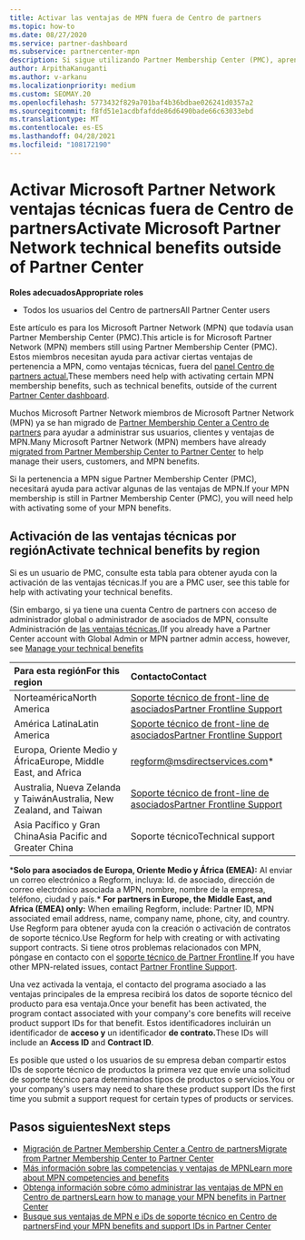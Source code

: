 ```yaml
---
title: Activar las ventajas de MPN fuera de Centro de partners
ms.topic: how-to
ms.date: 08/27/2020
ms.service: partner-dashboard
ms.subservice: partnercenter-mpn
description: Si sigue utilizando Partner Membership Center (PMC), aprenda con quién debe ponerse en contacto para ayudarle a activar las ventajas de soporte técnico de MPN y proporcionarle los datos de soporte técnico de las ventajas.
author: ArpithaKanuganti
ms.author: v-arkanu
ms.localizationpriority: medium
ms.custom: SEOMAY.20
ms.openlocfilehash: 5773432f829a701baf4b36bdbae026241d0357a2
ms.sourcegitcommit: f8fd51e1acdbfafdde86d6490bade66c63033ebd
ms.translationtype: MT
ms.contentlocale: es-ES
ms.lasthandoff: 04/28/2021
ms.locfileid: "108172190"
---
```

# <a name="activate-microsoft-partner-network-technical-benefits-outside-of-partner-center"></a><span data-ttu-id="79f2f-103">Activar Microsoft Partner Network ventajas técnicas fuera de Centro de partners</span><span class="sxs-lookup"><span data-stu-id="79f2f-103">Activate Microsoft Partner Network technical benefits outside of Partner Center</span></span>


<span data-ttu-id="79f2f-104">**Roles adecuados**</span><span class="sxs-lookup"><span data-stu-id="79f2f-104">**Appropriate roles**</span></span>

- <span data-ttu-id="79f2f-105">Todos los usuarios del Centro de partners</span><span class="sxs-lookup"><span data-stu-id="79f2f-105">All Partner Center users</span></span>

<span data-ttu-id="79f2f-106">Este artículo es para los Microsoft Partner Network (MPN) que todavía usan Partner Membership Center (PMC).</span><span class="sxs-lookup"><span data-stu-id="79f2f-106">This article is for Microsoft Partner Network (MPN) members still using Partner Membership Center (PMC).</span></span> <span data-ttu-id="79f2f-107">Estos miembros necesitan ayuda para activar ciertas ventajas de pertenencia a MPN, como ventajas técnicas, fuera del [panel Centro de partners actual.](https://partner.microsoft.com/dashboard)</span><span class="sxs-lookup"><span data-stu-id="79f2f-107">These members need help with activating certain MPN membership benefits, such as technical benefits, outside of the current [Partner Center dashboard](https://partner.microsoft.com/dashboard).</span></span>

<span data-ttu-id="79f2f-108">Muchos Microsoft Partner Network miembros de Microsoft Partner Network (MPN) ya se han migrado de [Partner Membership Center a Centro de partners](prepare-pmc-pc-migration.md) para ayudar a administrar sus usuarios, clientes y ventajas de MPN.</span><span class="sxs-lookup"><span data-stu-id="79f2f-108">Many Microsoft Partner Network (MPN) members have already [migrated from Partner Membership Center to Partner Center](prepare-pmc-pc-migration.md) to help manage their users, customers, and MPN benefits.</span></span>

<span data-ttu-id="79f2f-109">Si la pertenencia a MPN sigue Partner Membership Center (PMC), necesitará ayuda para activar algunas de las ventajas de MPN.</span><span class="sxs-lookup"><span data-stu-id="79f2f-109">If your MPN membership is still in Partner Membership Center (PMC), you will need help with activating some of your MPN benefits.</span></span>

## <a name="activate-technical-benefits-by-region"></a><span data-ttu-id="79f2f-110">Activación de las ventajas técnicas por región</span><span class="sxs-lookup"><span data-stu-id="79f2f-110">Activate technical benefits by region</span></span>

<span data-ttu-id="79f2f-111">Si es un usuario de PMC, consulte esta tabla para obtener ayuda con la activación de las ventajas técnicas.</span><span class="sxs-lookup"><span data-stu-id="79f2f-111">If you are a PMC user, see this table for help with activating your technical benefits.</span></span>

<span data-ttu-id="79f2f-112">(Sin embargo, si ya tiene una cuenta Centro de partners con acceso de administrador global o administrador de asociados de MPN, consulte Administración de [las ventajas técnicas.](https://docs.microsoft.com/partner-center/manage-your-partner-network-benefits#manage-technical-benefits)</span><span class="sxs-lookup"><span data-stu-id="79f2f-112">(If you already have a Partner Center account with Global Admin or MPN partner admin access, however, see [Manage your technical benefits](https://docs.microsoft.com/partner-center/manage-your-partner-network-benefits#manage-technical-benefits)</span></span>

|<span data-ttu-id="79f2f-113">Para esta región</span><span class="sxs-lookup"><span data-stu-id="79f2f-113">For this region</span></span>  | <span data-ttu-id="79f2f-114">Contacto</span><span class="sxs-lookup"><span data-stu-id="79f2f-114">Contact</span></span> |
|:--------|:------------|
|<span data-ttu-id="79f2f-115">Norteamérica</span><span class="sxs-lookup"><span data-stu-id="79f2f-115">North America</span></span>  | [<span data-ttu-id="79f2f-116">Soporte técnico de front-line de asociados</span><span class="sxs-lookup"><span data-stu-id="79f2f-116">Partner Frontline Support</span></span>](https://partner.microsoft.com/support?issueid=300-0042)  |
|<span data-ttu-id="79f2f-117">América Latina</span><span class="sxs-lookup"><span data-stu-id="79f2f-117">Latin America</span></span>  | [<span data-ttu-id="79f2f-118">Soporte técnico de front-line de asociados</span><span class="sxs-lookup"><span data-stu-id="79f2f-118">Partner Frontline Support</span></span>](https://partner.microsoft.com/support?issueid=300-0042)  |
|<span data-ttu-id="79f2f-119">Europa, Oriente Medio y África</span><span class="sxs-lookup"><span data-stu-id="79f2f-119">Europe, Middle East, and Africa</span></span>  | [regform@msdirectservices.com](mailto:regform@msdirectservices.com)*  |
|<span data-ttu-id="79f2f-120">Australia, Nueva Zelanda y Taiwán</span><span class="sxs-lookup"><span data-stu-id="79f2f-120">Australia, New Zealand, and Taiwan</span></span>  | [<span data-ttu-id="79f2f-121">Soporte técnico de front-line de asociados</span><span class="sxs-lookup"><span data-stu-id="79f2f-121">Partner Frontline Support</span></span>](https://partner.microsoft.com/support?issueid=300-0042)  |
|<span data-ttu-id="79f2f-122">Asia Pacífico y Gran China</span><span class="sxs-lookup"><span data-stu-id="79f2f-122">Asia Pacific and Greater China</span></span>  | <span data-ttu-id="79f2f-123">Soporte técnico</span><span class="sxs-lookup"><span data-stu-id="79f2f-123">Technical support</span></span>  |

<span data-ttu-id="79f2f-124">\***Solo para asociados de Europa, Oriente Medio y África (EMEA):** Al enviar un correo electrónico a Regform, incluya: Id. de asociado, dirección de correo electrónico asociada a MPN, nombre, nombre de la empresa, teléfono, ciudad y país.</span><span class="sxs-lookup"><span data-stu-id="79f2f-124">\* **For partners in Europe, the Middle East, and Africa (EMEA) only:** When emailing Regform, include: Partner ID, MPN associated email address, name, company name, phone, city, and country.</span></span> <span data-ttu-id="79f2f-125">Use Regform para obtener ayuda con la creación o activación de contratos de soporte técnico.</span><span class="sxs-lookup"><span data-stu-id="79f2f-125">Use Regform for help with creating or with activating support contracts.</span></span> <span data-ttu-id="79f2f-126">Si tiene otros problemas relacionados con MPN, póngase en contacto con el [soporte técnico de Partner Frontline](https://partner.microsoft.com/support?issueid=300-0042).</span><span class="sxs-lookup"><span data-stu-id="79f2f-126">If you have other MPN-related issues, contact [Partner Frontline Support](https://partner.microsoft.com/support?issueid=300-0042).</span></span>

<span data-ttu-id="79f2f-127">Una vez activada la ventaja, el contacto del programa asociado a las ventajas principales de la empresa recibirá los datos de soporte técnico del producto para esa ventaja.</span><span class="sxs-lookup"><span data-stu-id="79f2f-127">Once your benefit has been activated, the program contact associated with your company's core benefits will receive product support IDs for that benefit.</span></span> <span data-ttu-id="79f2f-128">Estos identificadores incluirán un identificador de **acceso y** un identificador **de contrato.**</span><span class="sxs-lookup"><span data-stu-id="79f2f-128">These IDs will include an **Access ID** and **Contract ID**.</span></span> 

<span data-ttu-id="79f2f-129">Es posible que usted o los usuarios de su empresa deban compartir estos IDs de soporte técnico de productos la primera vez que envíe una solicitud de soporte técnico para determinados tipos de productos o servicios.</span><span class="sxs-lookup"><span data-stu-id="79f2f-129">You or your company's users may need to share these product support IDs the first time you submit a support request for certain types of products or services.</span></span>

## <a name="next-steps"></a><span data-ttu-id="79f2f-130">Pasos siguientes</span><span class="sxs-lookup"><span data-stu-id="79f2f-130">Next steps</span></span>

- [<span data-ttu-id="79f2f-131">Migración de Partner Membership Center a Centro de partners</span><span class="sxs-lookup"><span data-stu-id="79f2f-131">Migrate from Partner Membership Center to Partner Center</span></span>](prepare-pmc-pc-migration.md)
- [<span data-ttu-id="79f2f-132">Más información sobre las competencias y ventajas de MPN</span><span class="sxs-lookup"><span data-stu-id="79f2f-132">Learn more about MPN competencies and benefits</span></span>](learn-about-competencies.md)
- [<span data-ttu-id="79f2f-133">Obtenga información sobre cómo administrar las ventajas de MPN en Centro de partners</span><span class="sxs-lookup"><span data-stu-id="79f2f-133">Learn how to manage your MPN benefits in Partner Center</span></span>](manage-your-partner-network-benefits.md)
- [<span data-ttu-id="79f2f-134">Busque sus ventajas de MPN e iDs de soporte técnico en Centro de partners</span><span class="sxs-lookup"><span data-stu-id="79f2f-134">Find your MPN benefits and support IDs in Partner Center</span></span>](mpn-find-benefits.md)
